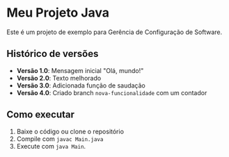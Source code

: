 # Meu Projeto Java  
Este é um projeto de exemplo para Gerência de Configuração de Software.  

## Histórico de versões  
- **Versão 1.0**: Mensagem inicial "Olá, mundo!"  
- **Versão 2.0**: Texto melhorado  
- **Versão 3.0**: Adicionada função de saudação  
- **Versão 4.0**: Criado branch `nova-funcionalidade` com um contador  

## Como executar  
1. Baixe o código ou clone o repositório  
2. Compile com `javac Main.java`  
3. Execute com `java Main`.


